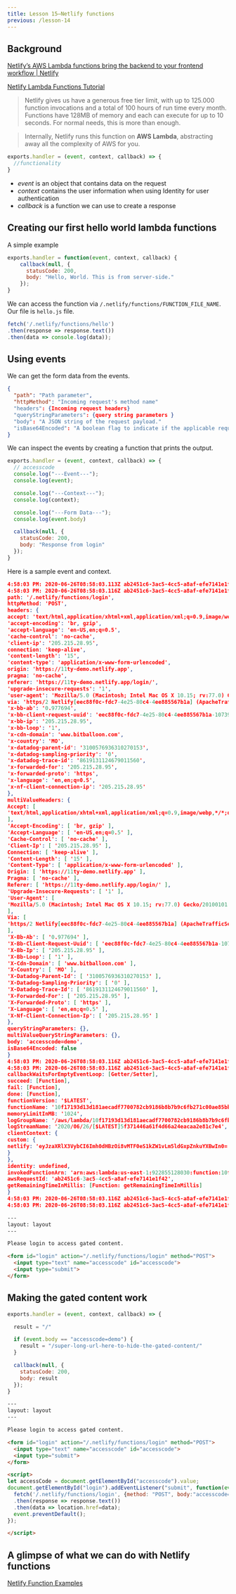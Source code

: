 ```yaml
---
title: Lesson 15—Netlify functions
previous: /lesson-14
---
```




## Background

[Netlify’s AWS Lambda functions bring the backend to your frontend workflow | Netlify](https://www.netlify.com/blog/2018/03/20/netlifys-aws-lambda-functions-bring-the-backend-to-your-frontend-workflow/)

[Netlify Lambda Functions Tutorial](https://flaviocopes.com/netlify-functions/)

> Netlify gives us have a generous free tier limit, with up to 125.000 function invocations and a total of 100 hours of run time every month. Functions have 128MB of memory and each can execute for up to 10 seconds. For normal needs, this is more than enough.

> Internally, Netlify runs this function on **AWS Lambda**, abstracting away all the complexity of AWS for you.


```javascript
exports.handler = (event, context, callback) => {
  //functionality
}
```

* *event* is an object that contains data on the request
* *context* contains the user information when using Identity for user authentication
* *callback* is a function we can use to create a response

## Creating our first hello world lambda functions

A simple example

```javascript
exports.handler = function(event, context, callback) {
    callback(null, {
      statusCode: 200,
      body: "Hello, World. This is from server-side."
    });
}
```



We can access the function via `/.netlify/functions/FUNCTION_FILE_NAME`. Our file is `hello.js` file.



```javascript
fetch('/.netlify/functions/hello')
.then(response => response.text())
.then(data => console.log(data));
```


## Using events

We can get the form data from the events.

```json
{
  "path": "Path parameter",
  "httpMethod": "Incoming request's method name"
  "headers": {Incoming request headers}
  "queryStringParameters": {query string parameters }
  "body": "A JSON string of the request payload."
  "isBase64Encoded": "A boolean flag to indicate if the applicable request payload is Base64-encode"
}
```


We can inspect the events by creating a function that prints the output.

```javascript
exports.handler = (event, context, callback) => {
  // accesscode
  console.log("---Event---");
  console.log(event);

  console.log("---Context---");
  console.log(context);

  console.log("---Form Data---");
  console.log(event.body)

  callback(null, {
    statusCode: 200,
    body: "Response from login"
  });
}
```

Here is a sample event and context.

```json
4:58:03 PM: 2020-06-26T08:58:03.113Z ab2451c6-3ac5-4cc5-a8af-efe7141e1f42 INFO ---Event---
4:58:03 PM: 2020-06-26T08:58:03.116Z ab2451c6-3ac5-4cc5-a8af-efe7141e1f42 INFO {
path: '/.netlify/functions/login',
httpMethod: 'POST',
headers: {
accept: 'text/html,application/xhtml+xml,application/xml;q=0.9,image/webp,*/*;q=0.8',
'accept-encoding': 'br, gzip',
'accept-language': 'en-US,en;q=0.5',
'cache-control': 'no-cache',
'client-ip': '205.215.28.95',
connection: 'keep-alive',
'content-length': '15',
'content-type': 'application/x-www-form-urlencoded',
origin: 'https://11ty-demo.netlify.app',
pragma: 'no-cache',
referer: 'https://11ty-demo.netlify.app/login/',
'upgrade-insecure-requests': '1',
'user-agent': 'Mozilla/5.0 (Macintosh; Intel Mac OS X 10.15; rv:77.0) Gecko/20100101 Firefox/77.0',
via: 'https/2 Netlify[eec88f0c-fdc7-4e25-80c4-4ee885567b1a] (ApacheTrafficServer/7.1.11)',
'x-bb-ab': '0.977694',
'x-bb-client-request-uuid': 'eec88f0c-fdc7-4e25-80c4-4ee885567b1a-1073900',
'x-bb-ip': '205.215.28.95',
'x-bb-loop': '1',
'x-cdn-domain': 'www.bitballoon.com',
'x-country': 'MO',
'x-datadog-parent-id': '3100576936310270153',
'x-datadog-sampling-priority': '0',
'x-datadog-trace-id': '8619131124679011560',
'x-forwarded-for': '205.215.28.95',
'x-forwarded-proto': 'https',
'x-language': 'en,en;q=0.5',
'x-nf-client-connection-ip': '205.215.28.95'
},
multiValueHeaders: {
Accept: [
'text/html,application/xhtml+xml,application/xml;q=0.9,image/webp,*/*;q=0.8'
],
'Accept-Encoding': [ 'br, gzip' ],
'Accept-Language': [ 'en-US,en;q=0.5' ],
'Cache-Control': [ 'no-cache' ],
'Client-Ip': [ '205.215.28.95' ],
Connection: [ 'keep-alive' ],
'Content-Length': [ '15' ],
'Content-Type': [ 'application/x-www-form-urlencoded' ],
Origin: [ 'https://11ty-demo.netlify.app' ],
Pragma: [ 'no-cache' ],
Referer: [ 'https://11ty-demo.netlify.app/login/' ],
'Upgrade-Insecure-Requests': [ '1' ],
'User-Agent': [
'Mozilla/5.0 (Macintosh; Intel Mac OS X 10.15; rv:77.0) Gecko/20100101 Firefox/77.0'
],
Via: [
'https/2 Netlify[eec88f0c-fdc7-4e25-80c4-4ee885567b1a] (ApacheTrafficServer/7.1.11)'
],
'X-Bb-Ab': [ '0.977694' ],
'X-Bb-Client-Request-Uuid': [ 'eec88f0c-fdc7-4e25-80c4-4ee885567b1a-1073900' ],
'X-Bb-Ip': [ '205.215.28.95' ],
'X-Bb-Loop': [ '1' ],
'X-Cdn-Domain': [ 'www.bitballoon.com' ],
'X-Country': [ 'MO' ],
'X-Datadog-Parent-Id': [ '3100576936310270153' ],
'X-Datadog-Sampling-Priority': [ '0' ],
'X-Datadog-Trace-Id': [ '8619131124679011560' ],
'X-Forwarded-For': [ '205.215.28.95' ],
'X-Forwarded-Proto': [ 'https' ],
'X-Language': [ 'en,en;q=0.5' ],
'X-Nf-Client-Connection-Ip': [ '205.215.28.95' ]
},
queryStringParameters: {},
multiValueQueryStringParameters: {},
body: 'accesscode=demo',
isBase64Encoded: false
}
4:58:03 PM: 2020-06-26T08:58:03.116Z ab2451c6-3ac5-4cc5-a8af-efe7141e1f42 INFO ---Context---
4:58:03 PM: 2020-06-26T08:58:03.116Z ab2451c6-3ac5-4cc5-a8af-efe7141e1f42 INFO {
callbackWaitsForEmptyEventLoop: [Getter/Setter],
succeed: [Function],
fail: [Function],
done: [Function],
functionVersion: '$LATEST',
functionName: '10f17193d13d181aecadf7700782cb9186b8b7b9c6fb271c00ae85bbc1d7c648',
memoryLimitInMB: '1024',
logGroupName: '/aws/lambda/10f17193d13d181aecadf7700782cb9186b8b7b9c6fb271c00ae85bbc1d7c648',
logStreamName: '2020/06/26/[$LATEST]5f371446a61f4d66a24eacaa2e81c7e4',
clientContext: {
custom: {
netlify: 'eyJzaXRlX3VybCI6Imh0dHBzOi8vMTF0eS1kZW1vLm5ldGxpZnkuYXBwIn0='
}
},
identity: undefined,
invokedFunctionArn: 'arn:aws:lambda:us-east-1:922855128030:function:10f17193d13d181aecadf7700782cb9186b8b7b9c6fb271c00ae85bbc1d7c648',
awsRequestId: 'ab2451c6-3ac5-4cc5-a8af-efe7141e1f42',
getRemainingTimeInMillis: [Function: getRemainingTimeInMillis]
}
4:58:03 PM: 2020-06-26T08:58:03.116Z ab2451c6-3ac5-4cc5-a8af-efe7141e1f42 INFO ---Form Data---
4:58:03 PM: 2020-06-26T08:58:03.116Z ab2451c6-3ac5-4cc5-a8af-efe7141e1f42 INFO accesscode=demo
```


```html
---
layout: layout
---

Please login to access gated content.

<form id="login" action="/.netlify/functions/login" method="POST">
  <input type="text" name="accesscode" id="accesscode">
  <input type="submit">
</form>

```

## Making the gated content work

```js
exports.handler = (event, context, callback) => {

  result = "/"

  if (event.body == "accesscode=demo") {
    result = "/super-long-url-here-to-hide-the-gated-content/"
  }

  callback(null, {
    statusCode: 200,
    body: result
  });
}
```

```html
---
layout: layout
---

Please login to access gated content.

<form id="login" action="/.netlify/functions/login" method="POST">
  <input type="text" name="accesscode" id="accesscode">
  <input type="submit">
</form>

<script>
let accessCode = document.getElementById("accesscode").value;
document.getElementById("login").addEventListener("submit", function(event) {
  fetch('/.netlify/functions/login', {method: "POST", body:"accesscode="+accessCode})
  .then(response => response.text())
  .then(data => location.href=data);
  event.preventDefault();
});

</script>
```


## A glimpse of what we can do with Netlify functions

[Netlify Function Examples](https://functions.netlify.com/examples/)
